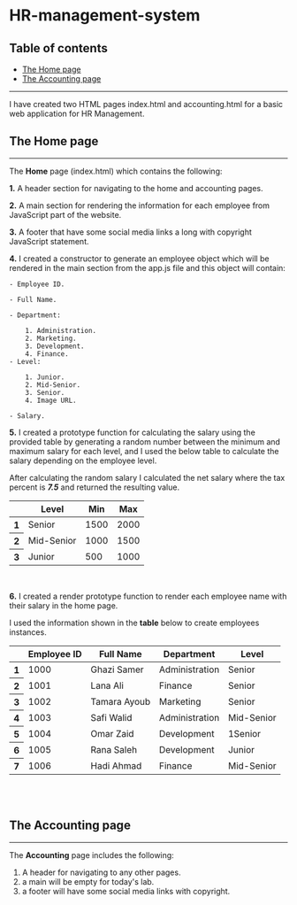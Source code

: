 # HR-management-system

## Table of contents

- [The Home page](#the-home-page)
- [The Accounting page](#the-accounting-page)

___

I have created two HTML pages index.html and accounting.html for a basic web application for HR Management.

## The Home page

___

The **Home** page (index.html) which contains the following:

**1.** A header section for navigating to the home and accounting pages.

**2.** A main section for rendering the information for each employee from JavaScript part of the website.

**3.** A footer that have some social media links a long with copyright JavaScript statement.

**4.** I created a constructor to generate an employee object which will be rendered in the main section from the app.js file and this object will contain:

    - Employee ID.

    - Full Name.

    - Department:

        1. Administration.
        2. Marketing.
        3. Development.
        4. Finance.
    - Level:

        1. Junior.
        2. Mid-Senior.
        3. Senior.
        4. Image URL.

    - Salary.

**5.** I created a prototype function for calculating the salary using the provided table by generating a random number between the minimum and maximum salary for each level, and I used the below table to calculate the salary depending on the employee level.

After calculating the random salary I calculated the net salary where the tax percent is ***7.5*** and returned the resulting value.

<html>
    <table>
    <thead>
        <tr>
        <th> </th>
        <th>Level</th>
        <th>Min</th>
        <th>Max</th>
        </tr>
    </thead>
    <tbody>
        <tr>
        <th>1</th>
        <td>Senior</td>
        <td>1500</td>
        <td>2000</td>
        </tr>
        <tr>
        <th>2</th>
        <td>Mid-Senior</td>
        <td>1000</td>
        <td>1500</td>
        </tr>
        <tr>
        <th>3</th>
        <td>Junior</td>
        <td>500</td>
        <td>1000</td>
        </tr>
    </tbody>
    </table>
</html> </br>

**6.** I created a render prototype function to render each employee name with their salary in the home page.

I used the information shown in the **table** below to create employees instances. </br>

<html>
    <table>
    <thead>
        <tr>
        <th></th>
        <th>Employee ID</th>
        <th>Full Name</th>
        <th>Department</th>
        <th>Level</th>
        </tr>
    </thead>
    <tbody>
        <tr>
        <th>1</th>
        <td>1000</td>
        <td>Ghazi Samer</td>
        <td>Administration</td>
        <td>Senior</td>
        </tr>
        <tr>
        <th>2</th>
        <td>1001</td>
        <td>Lana Ali</td>
        <td>Finance</td>
        <td>Senior</td>
        </tr>
        <tr>
        <th>3</th>
        <td>1002</td>
        <td>Tamara Ayoub</td>
        <td>Marketing</td>
        <td>Senior</td>
        </tr>
        <tr>
        <th>4</th>
        <td>1003</td>
        <td>Safi Walid</td>
        <td>Administration</td>
        <td>Mid-Senior</td>
        </tr>
        <tr>
        <th>5</th>
        <td>1004</td>
        <td>Omar Zaid</td>
        <td>Development</td>
        <td>1Senior</td>
        </tr>
        <tr>
        <th>6</th>
        <td>1005</td>
        <td>Rana Saleh</td>
        <td>Development</td>
        <td>Junior</td>
        </tr>
        <tr>
        <th>7</th>
        <td>1006</td>
        <td>Hadi Ahmad</td>
        <td>Finance</td>
        <td>Mid-Senior</td>
        </tr>
    </tbody>
    </table>
</html> </br> </br>

## The **Accounting** page

___

The **Accounting** page includes the following:
1. A header for navigating to any other pages.
2. a main will be empty for today's lab.
3. a footer will have some social media links with copyright.
